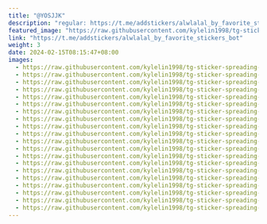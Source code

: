 ```yaml
---
title: "@YOSJJK"
description: "regular: https://t.me/addstickers/alwlalal_by_favorite_stickers_bot"
featured_image: "https://raw.githubusercontent.com/kylelin1998/tg-sticker-spreading-worldwide-images/main/img/24a526a1-2996-4917-b89b-f82e9b423e52.jpg"
link: "https://t.me/addstickers/alwlalal_by_favorite_stickers_bot"
weight: 3
date: 2024-02-15T08:15:47+08:00
images:
  - https://raw.githubusercontent.com/kylelin1998/tg-sticker-spreading-worldwide-images/main/img/24a526a1-2996-4917-b89b-f82e9b423e52.jpg
  - https://raw.githubusercontent.com/kylelin1998/tg-sticker-spreading-worldwide-images/main/img/ffcb24b4-2640-4bd1-8dc6-aaec1411eb6c.jpg
  - https://raw.githubusercontent.com/kylelin1998/tg-sticker-spreading-worldwide-images/main/img/fd4076e7-67b7-4837-a510-b794ea106b3d.jpg
  - https://raw.githubusercontent.com/kylelin1998/tg-sticker-spreading-worldwide-images/main/img/ab0b88fd-ea3a-4e9c-8c62-feb584164d48.jpg
  - https://raw.githubusercontent.com/kylelin1998/tg-sticker-spreading-worldwide-images/main/img/2dd6d145-a46a-44dc-b39f-b70bb8d60f33.jpg
  - https://raw.githubusercontent.com/kylelin1998/tg-sticker-spreading-worldwide-images/main/img/8789eda6-5df8-46af-87ee-63ba766e8e70.jpg
  - https://raw.githubusercontent.com/kylelin1998/tg-sticker-spreading-worldwide-images/main/img/1c66c81a-6d90-4890-b29f-d4ac9ed7f9ee.jpg
  - https://raw.githubusercontent.com/kylelin1998/tg-sticker-spreading-worldwide-images/main/img/6a2d78f1-ef04-49c8-a634-49e7260fe1f4.jpg
  - https://raw.githubusercontent.com/kylelin1998/tg-sticker-spreading-worldwide-images/main/img/18b1dad8-30bb-48a4-8104-b97e49d1fab8.jpg
  - https://raw.githubusercontent.com/kylelin1998/tg-sticker-spreading-worldwide-images/main/img/f489c306-7e3e-4d91-a458-5b214eaa94d2.jpg
  - https://raw.githubusercontent.com/kylelin1998/tg-sticker-spreading-worldwide-images/main/img/28a2cfaa-864c-4b26-b247-95fdb0e9cbe4.jpg
  - https://raw.githubusercontent.com/kylelin1998/tg-sticker-spreading-worldwide-images/main/img/74287f1d-f990-43a3-b862-0d632fcb59d7.jpg
  - https://raw.githubusercontent.com/kylelin1998/tg-sticker-spreading-worldwide-images/main/img/b11abbd7-bb57-4851-bc0a-97eed0e96e4b.jpg
  - https://raw.githubusercontent.com/kylelin1998/tg-sticker-spreading-worldwide-images/main/img/a03a7abf-d043-4341-a134-f693f1e69c8d.jpg
  - https://raw.githubusercontent.com/kylelin1998/tg-sticker-spreading-worldwide-images/main/img/aecd8440-7b78-47c1-b1c6-748fa2f8cc74.jpg
  - https://raw.githubusercontent.com/kylelin1998/tg-sticker-spreading-worldwide-images/main/img/257cf0f4-7519-43d7-a6c6-6c9c5f53bb63.jpg
  - https://raw.githubusercontent.com/kylelin1998/tg-sticker-spreading-worldwide-images/main/img/2239487f-f261-4d88-ae23-3225ee80a475.jpg
  - https://raw.githubusercontent.com/kylelin1998/tg-sticker-spreading-worldwide-images/main/img/af247fa2-feab-42ca-9917-26e9aa440a67.jpg
  - https://raw.githubusercontent.com/kylelin1998/tg-sticker-spreading-worldwide-images/main/img/07e0dee7-af78-4f7d-918e-4beddde6b58d.jpg
  - https://raw.githubusercontent.com/kylelin1998/tg-sticker-spreading-worldwide-images/main/img/dafb59a1-227e-419d-9f13-008f0b8f7187.jpg
---
```

